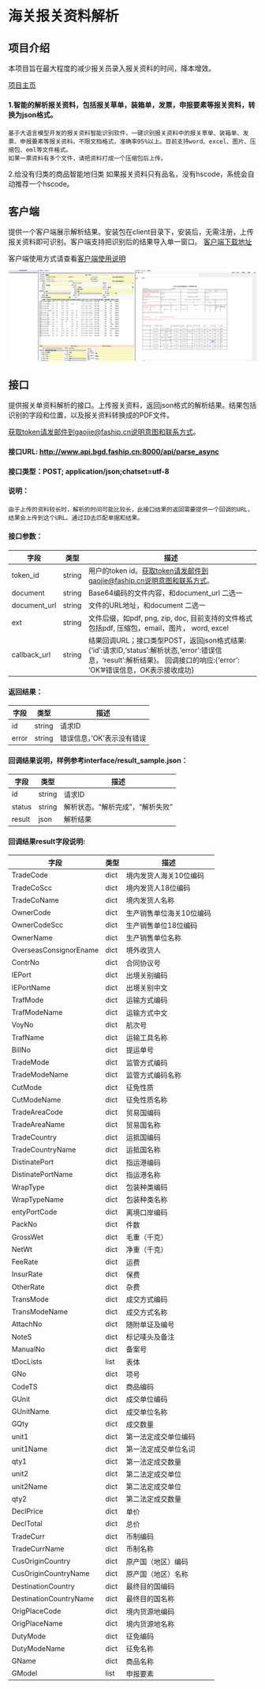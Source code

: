 # 海关报关资料解析
## 项目介绍

本项目旨在最大程度的减少报关员录入报关资料的时间，降本增效。

[项目主页](www.bgd.faship.cn)

#### 1.智能的解析报关资料，包括报关草单，装箱单，发票，申报要素等报关资料，转换为json格式。
    基于大语言模型开发的报关资料智能识别软件，一键识别报关资料中的报关草单、装箱单、发票、申报要素等报关资料。不限文档格式，准确率95%以上。目前支持word、excel、图片、压缩包、eml等文件格式。
    如果一票资料有多个文件，请把资料打成一个压缩包后上传。

 2.给没有归类的商品智能地归类
    如果报关资料只有品名，没有hscode，系统会自动推荐一个hscode。


## 客户端
提供一个客户端展示解析结果。安装包在client目录下，安装后，无需注册，上传报关资料即可识别。客户端支持把识别后的结果导入单一窗口。 
[客户端下载地址](www.bgd.faship.cn)

客户端使用方式请查看[客户端使用说明](www.bgd.faship.cn/how-to)

![Image](https://github.com/faship/baoguandan_parse/blob/main/res/img1.png)

## 接口
提供报关单资料解析的接口。上传报关资料，返回json格式的解析结果。结果包括识别的字段和位置，以及报关资料转换成的PDF文件。

获取token请发邮件到gaojie@faship.cn说明意图和联系方式。

#### 接口URL:  http://www.api.bgd.faship.cn:8000/api/parse_async

#### 接口类型：POST; application/json;chatset=utf-8

#### 说明：

    由于上传的资料较长时，解析的时间可能比较长，此接口结果的返回需要提供一个回调的URL，结果会上传到这个URL。通过ID去匹配单据和结果。

#### 接口参数：

| 字段         | 类型        | 描述    |
| ----------- | ----------- | ------- |
| token_id      | string       |用户的token id。获取token请发邮件到gaojie@faship.cn说明意图和联系方式。 |
| document   | string        | Base64编码的文件内容，和document_url 二选一 |
| document_url   | string        | 文件的URL地址，和document 二选一 |
| ext   | string        | 文件后缀，如pdf, png, zip, doc,  目前支持的文件格式包括pdf, 压缩包，email，图片， word, excel |
| callback_url   | string        |  结果回调URL；接口类型POST，返回json格式结果:{‘id’:请求ID,‘status’:解析状态,‘error’:错误信息，‘result’:解析结果}。 回调接口的响应:{‘error’:  ‘OK’#错误信息，OK表示接收成功}|


#### 返回结果：

| 字段         | 类型        | 描述    |
| ----------- | ----------- | ------- |
|id	|string	|请求ID|
|error|	string|	错误信息，’OK’表示没有错误|


#### 回调结果说明，样例参考interface/result_sample.json：

| 字段         | 类型        | 描述    |
| ----------- | ----------- | ------- |
|id	|string	|请求ID|
|status|	string|	解析状态。“解析完成”，“解析失败”|
|result| json | 解析结果|

#### 回调结果result字段说明:
| 字段         | 类型        | 描述    |
| ----------- | ----------- | ------- |
|     TradeCode| dict |  境内发货人海关10位编码 |
|     TradeCoScc|  dict | 境内发货人18位编码|
|    TradeCoName|  dict | 境内发货人名称|
|    OwnerCode|  dict |生产销售单位海关10位编码|
|    OwnerCodeScc|  dict |生产销售单位18位编码|
|    OwnerName|   dict |生产销售单位名称|
|    OverseasConsignorEname| dict | 境外收货人|
|    ContrNo|  dict |合同协议号| 
|    IEPort|   dict |出境关别编码
|    IEPortName|  dict |出境关别中文
|    TrafMode|  dict |运输方式编码| 
|    TrafModeName|  dict |运输方式中文| 
|    VoyNo|  dict |航次号| 
|    TrafName|  dict |运输工具名称| 
|    BillNo|  dict |提运单号| 
|    TradeMode|  dict |监管方式编码| 
|    TradeModeName|  dict |监管方式编码名称| 
|    CutMode|  dict |征免性质| 
|    CutModeName|  dict |征免性质名称| 
|    TradeAreaCode|  dict |贸易国编码| 
|    TradeAreaName| dict | 贸易国名称| 
|    TradeCountry|  dict |运抵国编码| 
|    TradeCountryName| dict | 运抵国名称| 
|    DistinatePort|  dict | 指运港编码| 
|    DistinatePortName|  dict | 指运港名称| 
|    WrapType|  dict |包装种类编码| 
|    WrapTypeName| dict | 包装种类名称| 
|    entyPortCode| dict | 离境口岸编码| 
|    PackNo|  dict |件数| 
|    GrossWet|  dict |毛重（千克）| 
|    NetWt|  dict |净重（千克）| 
|    FeeRate|  dict |运费| 
|    InsurRate|  dict |保费| 
|    OtherRate|  dict |杂费| 
|    TransMode|  dict |成交方式编码| 
|    TransModeName|  dict |成交方式名称| 
|    AttachNo|  dict |随附单证及编号| 
|    NoteS|  dict |标记唛头及备注| 
|    ManualNo|  dict |备案号| 
|    tDocLists|  list |表体| 
|    GNo|  dict |项号| 
|    CodeTS|  dict |商品编码| 
|    GUnit|  dict |成交单位编码| 
|    GUnitName|  dict |成交单位名称| 
|    GQty|  dict |成交数量| 
|    unit1|  dict |第一法定成交单位编码| 
|    unit1Name|  dict |第一法定成交单位名词| 
|    qty1|  dict |第一法定成交数量| 
|    unit2|  dict |第二法定成交单位| 
|    unit2Name|  dict |第二法定成交单位| 
|    qty2| dict | 第二法定成交数量| 
|    DeclPrice|  dict |单价| 
|    DeclTotal|  dict |总价| 
|    TradeCurr|  dict |币制编码| 
|    TradeCurrName|  dict |币制名称| 
|    CusOriginCountry| dict | 原产国（地区）编码| 
|    CusOriginCountryName|  dict |原产国（地区）名称| 
|    DestinationCountry| dict | 最终目的国编码| 
|    DestinationCountryName| dict | 最终目的国名称| 
|    OrigPlaceCode| dict | 境内货源地编码| 
|    OrigPlaceName| dict | 境内货源地名称| 
|    DutyMode| dict | 征免编码| 
|    DutyModeName| dict | 征免名称| 
|    GName|  dict |商品名称| 
|    GModel| list |申报要素|

